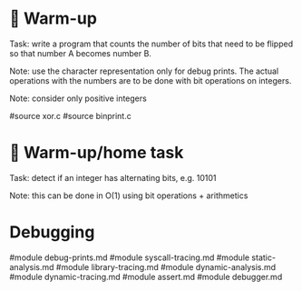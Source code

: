 # :wrench: Warm-up

Task: write a program that counts the number of bits that need to be flipped so
      that number A becomes number B.

Note: use the character representation only for debug prints. The actual
      operations with the numbers are to be done with bit operations on
      integers.

Note: consider only positive integers

#source xor.c
#source binprint.c

# :wrench: Warm-up/home task

Task: detect if an integer has alternating bits, e.g. 10101

Note: this can be done in O(1) using bit operations + arithmetics

# Debugging

#module debug-prints.md
#module syscall-tracing.md
#module static-analysis.md
#module library-tracing.md
#module dynamic-analysis.md
#module dynamic-tracing.md
#module assert.md
#module debugger.md
